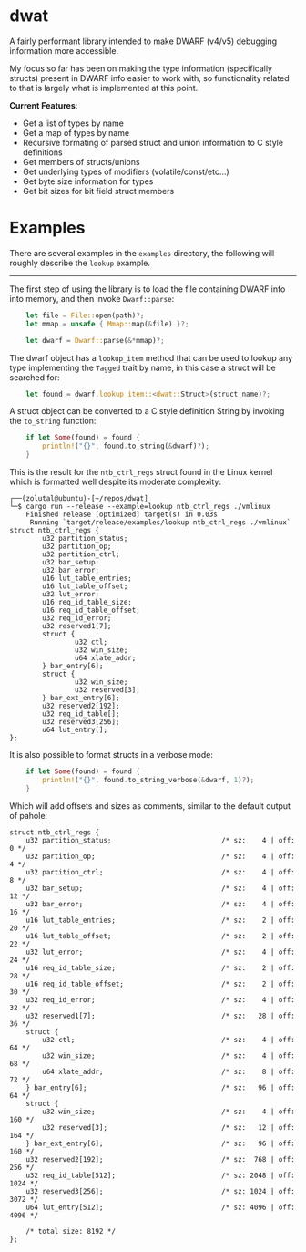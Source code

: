 # dwat

A fairly performant library intended to make DWARF (v4/v5) debugging information more accessible.

My focus so far has been on making the type information (specifically structs) present in DWARF info easier to work with, so functionality related to that is largely what is implemented at this point.

**Current Features**:
- Get a list of types by name
- Get a map of types by name
- Recursive formating of parsed struct and union information to C style definitions
- Get members of structs/unions
- Get underlying types of modifiers (volatile/const/etc...)
- Get byte size information for types
- Get bit sizes for bit field struct members

# Examples

There are several examples in the `examples` directory, the following will roughly describe the `lookup` example.

---


The first step of using the library is to load the file containing DWARF info into memory, and then invoke `Dwarf::parse`:

```rust
    let file = File::open(path)?;
    let mmap = unsafe { Mmap::map(&file) }?;

    let dwarf = Dwarf::parse(&*mmap)?;
```

The dwarf object has a `lookup_item` method that can be used to lookup any type implementing the `Tagged` trait by name, in this case a struct will be searched for:

```rust
    let found = dwarf.lookup_item::<dwat::Struct>(struct_name)?;
```

A struct object can be converted to a C style definition String by invoking the `to_string` function:

```rust
    if let Some(found) = found {
        println!("{}", found.to_string(&dwarf)?);
    }
```

This is the result for the `ntb_ctrl_regs` struct found in the Linux kernel which is formatted well despite its moderate complexity:

```
┌──(zolutal@ubuntu)-[~/repos/dwat]
└─$ cargo run --release --example=lookup ntb_ctrl_regs ./vmlinux
    Finished release [optimized] target(s) in 0.03s
     Running `target/release/examples/lookup ntb_ctrl_regs ./vmlinux`
struct ntb_ctrl_regs {
        u32 partition_status;
        u32 partition_op;
        u32 partition_ctrl;
        u32 bar_setup;
        u32 bar_error;
        u16 lut_table_entries;
        u16 lut_table_offset;
        u32 lut_error;
        u16 req_id_table_size;
        u16 req_id_table_offset;
        u32 req_id_error;
        u32 reserved1[7];
        struct {
                u32 ctl;
                u32 win_size;
                u64 xlate_addr;
        } bar_entry[6];
        struct {
                u32 win_size;
                u32 reserved[3];
        } bar_ext_entry[6];
        u32 reserved2[192];
        u32 req_id_table[];
        u32 reserved3[256];
        u64 lut_entry[];
};
```

It is also possible to format structs in a verbose mode:

```rust
    if let Some(found) = found {
        println!("{}", found.to_string_verbose(&dwarf, 1)?);
    }
```


Which will add offsets and sizes as comments, similar to the default output of pahole:

```
struct ntb_ctrl_regs {
    u32 partition_status;                       	/* sz:    4 | off:    0 */
    u32 partition_op;                           	/* sz:    4 | off:    4 */
    u32 partition_ctrl;                         	/* sz:    4 | off:    8 */
    u32 bar_setup;                              	/* sz:    4 | off:   12 */
    u32 bar_error;                              	/* sz:    4 | off:   16 */
    u16 lut_table_entries;                      	/* sz:    2 | off:   20 */
    u16 lut_table_offset;                       	/* sz:    2 | off:   22 */
    u32 lut_error;                              	/* sz:    4 | off:   24 */
    u16 req_id_table_size;                      	/* sz:    2 | off:   28 */
    u16 req_id_table_offset;                    	/* sz:    2 | off:   30 */
    u32 req_id_error;                           	/* sz:    4 | off:   32 */
    u32 reserved1[7];                           	/* sz:   28 | off:   36 */
    struct {
        u32 ctl;                                	/* sz:    4 | off:   64 */
        u32 win_size;                           	/* sz:    4 | off:   68 */
        u64 xlate_addr;                         	/* sz:    8 | off:   72 */
    } bar_entry[6];                             	/* sz:   96 | off:   64 */
    struct {
        u32 win_size;                           	/* sz:    4 | off:  160 */
        u32 reserved[3];                        	/* sz:   12 | off:  164 */
    } bar_ext_entry[6];                         	/* sz:   96 | off:  160 */
    u32 reserved2[192];                         	/* sz:  768 | off:  256 */
    u32 req_id_table[512];                      	/* sz: 2048 | off: 1024 */
    u32 reserved3[256];                         	/* sz: 1024 | off: 3072 */
    u64 lut_entry[512];                         	/* sz: 4096 | off: 4096 */

    /* total size: 8192 */
};
```

